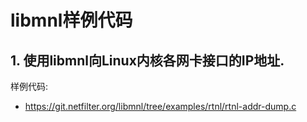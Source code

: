 # libmnl样例代码
## 1. 使用libmnl向Linux内核各网卡接口的IP地址.
样例代码:
- https://git.netfilter.org/libmnl/tree/examples/rtnl/rtnl-addr-dump.c
